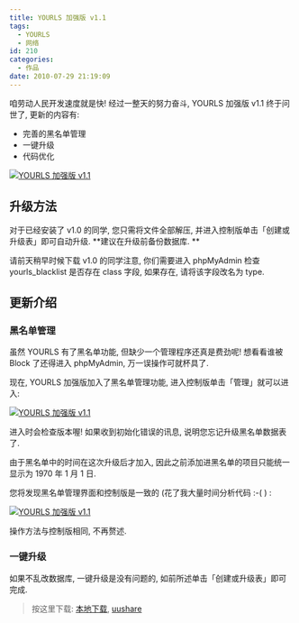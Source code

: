 ```yaml
---
title: YOURLS 加强版 v1.1
tags:
  - YOURLS
  - 网络
id: 210
categories:
  - 作品
date: 2010-07-29 21:19:09
---
```


咱劳动人民开发速度就是快\! 经过一整天的努力奋斗, YOURLS 加强版 v1.1 终于问世了, 更新的内容有:

* 完善的黑名单管理
* 一键升级
* 代码优化

[![YOURLS 加强版 v1.1](http://img.beamnote.com/2010/yourls-mbrc-v1-1.png)](http://img.beamnote.com/2010/yourls-mbrc-v1-1.png)<!-- more -->

## 升级方法

对于已经安装了 v1.0 的同学, 您只需将文件全部解压, 并进入控制版单击「创建或升级表」即可自动升级. **建议在升级前备份数据库. **

请前天稍早时候下载 v1.0 的同学注意, 你们需要进入 phpMyAdmin 检查 yourls_blacklist 是否存在 class 字段, 如果存在, 请将该字段改名为 type.

## 更新介绍

### 黑名单管理

虽然 YOURLS 有了黑名单功能, 但缺少一个管理程序还真是费劲呢\! 想看看谁被 Block 了还得进入 phpMyAdmin, 万一误操作可就杯具了.

现在, YOURLS 加强版加入了黑名单管理功能, 进入控制版单击「管理」就可以进入:

[![YOURLS 加强版 v1.1](http://img.beamnote.com/2010/2010-07-29_20-53-07.png)](http://img.beamnote.com/2010/2010-07-29_20-53-07.png)

进入时会检查版本喔\! 如果收到初始化错误的讯息, 说明您忘记升级黑名单数据表了.

由于黑名单中的时间在这次升级后才加入, 因此之前添加进黑名单的项目只能统一显示为 1970 年 1 月 1 日.

您将发现黑名单管理界面和控制版是一致的 (花了我大量时间分析代码 :-( ) :

[![YOURLS 加强版 v1.1](http://img.beamnote.com/2010/2010-07-29_21-03-04.png)](http://img.beamnote.com/2010/2010-07-29_21-03-04.png)

操作方法与控制版相同, 不再赘述.

### 一键升级

如果不乱改数据库, 一键升级是没有问题的, 如前所述单击「创建或升级表」即可完成.
> 按这里下载: [本地下载](http://raychow.info/wp-content/uploads/2010/07/yourls-1.4.3-mbrc-1.1.zip), [uushare](http://www.uushare.com/user/raychow/file/3330552)
